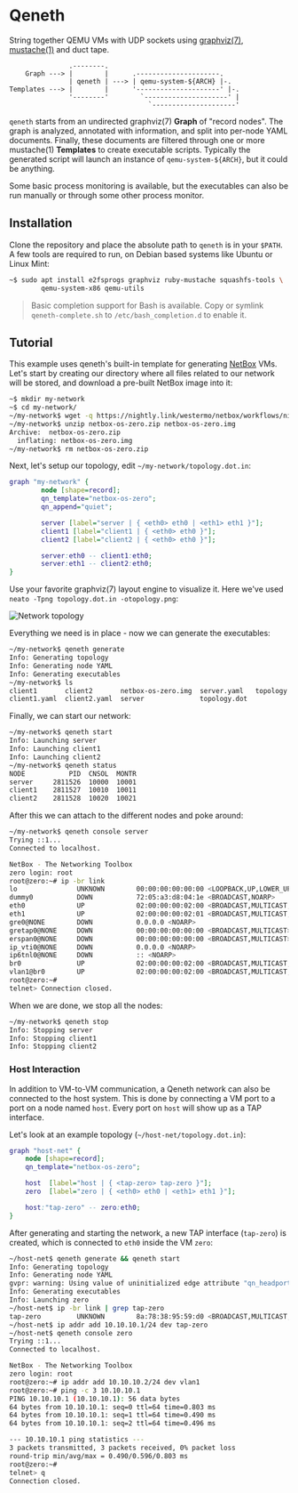 Qeneth
======

String together QEMU VMs with UDP sockets using [graphviz(7)][],
[mustache(1)][] and duct tape.

```
               .--------.
    Graph ---> |        |      .---------------------.
               | qeneth | ---> | qemu-system-${ARCH} |-.
Templates ---> |        |      '---------------------' |-.
               '--------'        `---------------------' |
                                   `---------------------'
```

`qeneth` starts from an undirected graphviz(7) **Graph** of "record
nodes". The graph is analyzed, annotated with information, and split
into per-node YAML documents. Finally, these documents are filtered
through one or more mustache(1) **Templates** to create executable
scripts. Typically the generated script will launch an instance of
`qemu-system-${ARCH}`, but it could be anything.

Some basic process monitoring is available, but the executables can
also be run manually or through some other process monitor.


Installation
------------

Clone the repository and place the absolute path to `qeneth` is in your
`$PATH`.  A few tools are required to run, on Debian based systems like
Ubuntu or Linux Mint:

```sh
~$ sudo apt install e2fsprogs graphviz ruby-mustache squashfs-tools \
        qemu-system-x86 qemu-utils
```

> Basic completion support for Bash is available. Copy or symlink
> `qeneth-complete.sh` to `/etc/bash_completion.d` to enable it.


Tutorial
--------

This example uses qeneth's built-in template for generating [NetBox][]
VMs. Let's start by creating our directory where all files related to
our network will be stored, and download a pre-built NetBox image into
it:

```sh
~$ mkdir my-network
~$ cd my-network/
~/my-network$ wget -q https://nightly.link/westermo/netbox/workflows/nightly-os/master/netbox-os-zero.zip
~/my-network$ unzip netbox-os-zero.zip netbox-os-zero.img
Archive:  netbox-os-zero.zip
  inflating: netbox-os-zero.img
~/my-network$ rm netbox-os-zero.zip
```

Next, let's setup our topology, edit `~/my-network/topology.dot.in`:

```.dot
graph "my-network" {
        node [shape=record];
        qn_template="netbox-os-zero";
        qn_append="quiet";

        server [label="server | { <eth0> eth0 | <eth1> eth1 }"];
        client1 [label="client1 | { <eth0> eth0 }"];
        client2 [label="client2 | { <eth0> eth0 }"];

        server:eth0 -- client1:eth0;
        server:eth1 -- client2:eth0;
}
```

Use your favorite graphviz(7) layout engine to visualize it.  Here
we've used `neato -Tpng topology.dot.in -otopology.png`:

![Network topology](topology.png)

Everything we need is in place - now we can generate the executables:

```sh
~/my-network$ qeneth generate
Info: Generating topology
Info: Generating node YAML
Info: Generating executables
~/my-network$ ls
client1       client2       netbox-os-zero.img  server.yaml   topology.dot.in
client1.yaml  client2.yaml  server              topology.dot
```

Finally, we can start our network:

```sh
~/my-network$ qeneth start
Info: Launching server
Info: Launching client1
Info: Launching client2
~/my-network$ qeneth status
NODE           PID  CNSOL  MONTR
server     2811526  10000  10001
client1    2811527  10010  10011
client2    2811528  10020  10021
```

After this we can attach to the different nodes and poke around:

```sh
~/my-network$ qeneth console server
Trying ::1...
Connected to localhost.

NetBox - The Networking Toolbox
zero login: root
root@zero:~# ip -br link
lo               UNKNOWN        00:00:00:00:00:00 <LOOPBACK,UP,LOWER_UP>
dummy0           DOWN           72:05:a3:d8:04:1e <BROADCAST,NOARP>
eth0             UP             02:00:00:00:02:00 <BROADCAST,MULTICAST,UP,LOWER_UP>
eth1             UP             02:00:00:00:02:01 <BROADCAST,MULTICAST,UP,LOWER_UP>
gre0@NONE        DOWN           0.0.0.0 <NOARP>
gretap0@NONE     DOWN           00:00:00:00:00:00 <BROADCAST,MULTICAST>
erspan0@NONE     DOWN           00:00:00:00:00:00 <BROADCAST,MULTICAST>
ip_vti0@NONE     DOWN           0.0.0.0 <NOARP>
ip6tnl0@NONE     DOWN           :: <NOARP>
br0              UP             02:00:00:00:02:00 <BROADCAST,MULTICAST,UP,LOWER_UP>
vlan1@br0        UP             02:00:00:00:02:00 <BROADCAST,MULTICAST,UP,LOWER_UP>
root@zero:~#
telnet> Connection closed.
```

When we are done, we stop all the nodes:

```sh
~/my-network$ qeneth stop
Info: Stopping server
Info: Stopping client1
Info: Stopping client2
```


### Host Interaction

In addition to VM-to-VM communication, a Qeneth network can also be
connected to the host system. This is done by connecting a VM port to
a port on a node named `host`. Every port on `host` will show up as a
TAP interface.

Let's look at an example topology (`~/host-net/topology.dot.in`):

```.dot
graph "host-net" {
	node [shape=record];
	qn_template="netbox-os-zero";

	host  [label="host | { <tap-zero> tap-zero }"];
	zero  [label="zero | { <eth0> eth0 | <eth1> eth1 }"];

	host:"tap-zero" -- zero:eth0;
}
```

After generating and starting the network, a new TAP interface
(`tap-zero`) is created, which is connected to `eth0` inside the VM
`zero`:

```sh
~/host-net$ qeneth generate && qeneth start
Info: Generating topology
Info: Generating node YAML
gvpr: warning: Using value of uninitialized edge attribute "qn_headport" of "host--zero"
Info: Generating executables
Info: Launching zero
~/host-net$ ip -br link | grep tap-zero
tap-zero         UNKNOWN        8a:78:38:95:59:d0 <BROADCAST,MULTICAST,UP,LOWER_UP>
~/host-net$ ip addr add 10.10.10.1/24 dev tap-zero
~/host-net$ qeneth console zero
Trying ::1...
Connected to localhost.

NetBox - The Networking Toolbox
zero login: root
root@zero:~# ip addr add 10.10.10.2/24 dev vlan1
root@zero:~# ping -c 3 10.10.10.1
PING 10.10.10.1 (10.10.10.1): 56 data bytes
64 bytes from 10.10.10.1: seq=0 ttl=64 time=0.803 ms
64 bytes from 10.10.10.1: seq=1 ttl=64 time=0.490 ms
64 bytes from 10.10.10.1: seq=2 ttl=64 time=0.496 ms

--- 10.10.10.1 ping statistics ---
3 packets transmitted, 3 packets received, 0% packet loss
round-trip min/avg/max = 0.490/0.596/0.803 ms
root@zero:~#
telnet> q
Connection closed.
```

[NetBox]: https://github.com/westermo/netbox
[graphviz(7)]: https://graphviz.org/
[mustache(1)]: https://mustache.github.io/
